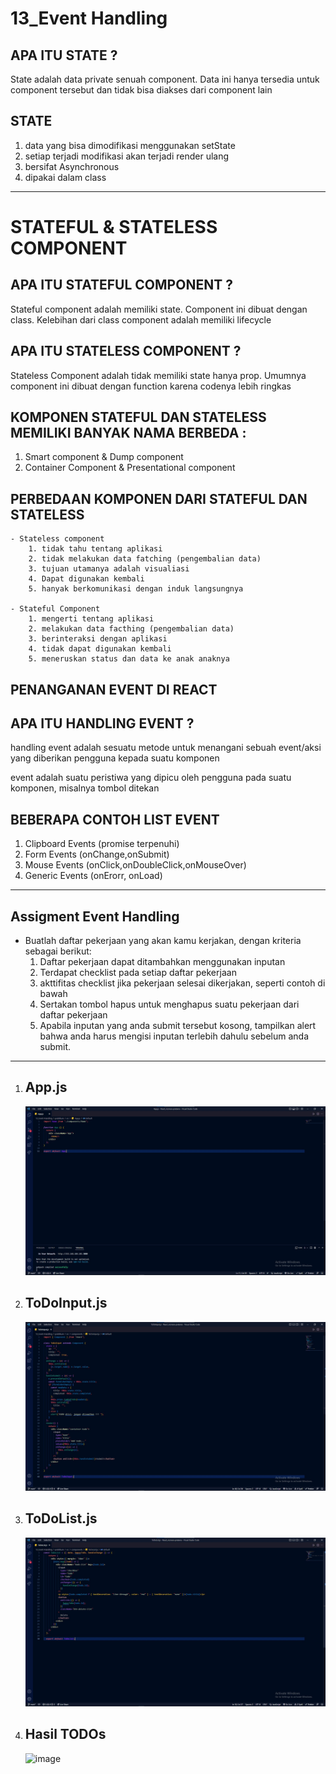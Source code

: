 # 13_Event Handling

## APA ITU STATE ?

State adalah data private senuah component. Data ini hanya tersedia untuk component tersebut dan tidak bisa diakses dari component lain

## STATE
1. data yang bisa dimodifikasi menggunakan setState
2. setiap terjadi modifikasi akan terjadi render ulang
3. bersifat Asynchronous
4. dipakai dalam class

----------------------------------------------------------------------------------------------

# STATEFUL & STATELESS COMPONENT

## APA ITU STATEFUL COMPONENT ?
Stateful component adalah memiliki state. Component ini dibuat dengan class. Kelebihan dari class component adalah memiliki lifecycle

## APA ITU STATELESS COMPONENT ?
Stateless Component adalah tidak memiliki state hanya prop. Umumnya component ini dibuat dengan function karena codenya lebih ringkas

## KOMPONEN STATEFUL DAN STATELESS MEMILIKI BANYAK NAMA BERBEDA :
1. Smart component & Dump component
2. Container Component & Presentational component

## PERBEDAAN KOMPONEN DARI STATEFUL DAN STATELESS

    - Stateless component 
        1. tidak tahu tentang aplikasi
        2. tidak melakukan data fatching (pengembalian data)
        3. tujuan utamanya adalah visualiasi
        4. Dapat digunakan kembali 
        5. hanyak berkomunikasi dengan induk langsungnya

    - Stateful Component
        1. mengerti tentang aplikasi
        2. melakukan data facthing (pengembalian data)
        3. berinteraksi dengan aplikasi
        4. tidak dapat digunakan kembali
        5. meneruskan status dan data ke anak anaknya

## PENANGANAN EVENT DI REACT

## APA ITU HANDLING EVENT ?

handling event adalah sesuatu metode untuk menangani sebuah event/aksi yang diberikan pengguna kepada suatu komponen

event adalah suatu peristiwa yang dipicu oleh pengguna pada suatu komponen, misalnya tombol ditekan

## BEBERAPA CONTOH LIST EVENT
1. Clipboard Events (promise terpenuhi)
2. Form Events (onChange,onSubmit)
3. Mouse Events (onClick,onDoubleClick,onMouseOver)
4. Generic Events (onErorr, onLoad)

----------------------------------------------------------------------------------------------

## Assigment Event Handling

- Buatlah daftar pekerjaan yang akan kamu kerjakan, dengan kriteria sebagai berikut:
    1. Daftar pekerjaan dapat ditambahkan menggunakan inputan
    2. Terdapat checklist pada setiap daftar pekerjaan
    3. akttifitas checklist jika pekerjaan selesai dikerjakan, seperti contoh di bawah
    4. Sertakan tombol hapus untuk menghapus suatu pekerjaan dari daftar pekerjaan
    5. Apabila inputan yang anda submit tersebut kosong, tampilkan alert bahwa anda harus   mengisi inputan terlebih dahulu sebelum anda submit.

----------------------------------------------------------------------------------------------

1. ## App.js
   ![image](img/App.js.jpg)

2. ## ToDoInput.js
   ![image](img/ToDoInput.js.jpg)

3. ## ToDoList.js
   ![image](img/ToDoList.js.jpg)

4. ## Hasil TODOs
   ![image]()